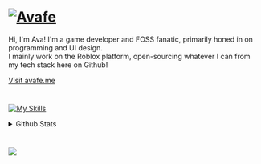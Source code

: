 # [![Avafe](https://github.com/ImAvafe/imavafe/assets/65048459/d752cfe5-7e70-4d9f-8cde-fc7d862d09d0)](https://avafe.me)

Hi, I'm Ava! I'm a game developer and FOSS fanatic, primarily honed in on programming and UI design.
<br>
I mainly work on the Roblox platform, open-sourcing whatever I can from my tech stack here on Github!

[Visit avafe.me](https://avafe.me)

#

[![My Skills](https://skillicons.dev/icons?i=robloxstudio,vscode,git,blender,figma,html,css)](https://skillicons.dev)

<details>
  <summary>Github Stats</summary>
  
  <a href="#">![Github stats](https://github-readme-stats.vercel.app/api?username=imavafe&theme=material-palenight&count_private=true&hide_border=true&line_height=20)</a>
  <a href="#">![Top Langs](https://github-readme-stats.vercel.app/api/top-langs/?username=imavafe&layout=compact&theme=material-palenight&count_private=true&hide_border=true)</a>
</details>

# 

<a href="https://discord.gg/fyeYey62Dm"><img src="https://dcbadge.vercel.app/api/server/fyeYey62Dm">
